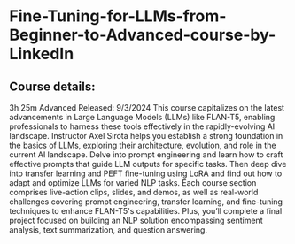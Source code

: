 # Fine-Tuning-for-LLMs-from-Beginner-to-Advanced-course-by-LinkedIn

## Course details:
3h 25m
Advanced
Released: 9/3/2024
This course capitalizes on the latest advancements in Large Language Models (LLMs) like FLAN-T5, enabling professionals to harness these tools effectively in the rapidly-evolving AI landscape. Instructor Axel Sirota helps you establish a strong foundation in the basics of LLMs, exploring their architecture, evolution, and role in the current AI landscape. Delve into prompt engineering and learn how to craft effective prompts that guide LLM outputs for specific tasks. Then deep dive into transfer learning and PEFT fine-tuning using LoRA and find out how to adapt and optimize LLMs for varied NLP tasks. Each course section comprises live-action clips, slides, and demos, as well as real-world challenges covering prompt engineering, transfer learning, and fine-tuning techniques to enhance FLAN-T5's capabilities. Plus, you’ll complete a final project focused on building an NLP solution encompassing sentiment analysis, text summarization, and question answering.
